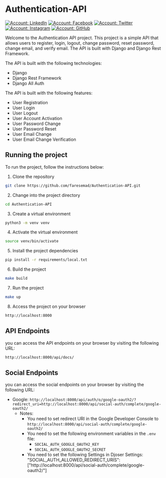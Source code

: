 # Authentication-API

[![Account: LinkedIn](https://img.shields.io/badge/Fares%20Emad-LinkedIn-0077b5)](https://www.linkedin.com/in/faresemad/)
[![Account: Facebook](https://img.shields.io/badge/Fares%20Emad-Facebook-3B5998)](https://www.facebook.com/faresemadx)
[![Account: Twitter](https://img.shields.io/badge/Fares%20Emad-Twitter-0084b4)](https://twitter.com/faresemadx)
[![Account: Instagram](https://img.shields.io/badge/Fares%20Emad-Instagram-966842)](https://www.instagram.com/faresemadx/)
[![Account: GitHub](https://img.shields.io/badge/Fares%20Emad-GitHub-2b3137)](https://www.github.com/faresemad/)

Welcome to the Authentication API project. This project is a simple API that allows users to register, login, logout, change password, reset password, change email, and verify email. The API is built with Django and Django Rest Framework.

The API is built with the following technologies:

- Django
- Django Rest Framework
- Django All Auth

The API is built with the following features:

- User Registration
- User Login
- User Logout
- User Account Activation
- User Password Change
- User Password Reset
- User Email Change
- User Email Change Verification

## Running the project

To run the project, follow the instructions below:

1. Clone the repository

```bash
git clone https://github.com/faresemad/Authentication-API.git
```

2. Change into the project directory

```bash
cd Authentication-API
```

3. Create a virtual environment

```bash
python3 -m venv venv
```

4. Activate the virtual environment

```bash
source venv/bin/activate
```

5. Install the project dependencies

```bash
pip install -r requirements/local.txt
```

6. Build the project

```bash
make build
```

7. Run the project

```bash
make up
```

8. Access the project on your browser

```bash
http://localhost:8000
```

## API Endpoints

you can access the API endpoints on your browser by visiting the following URL:

```bash
http://localhost:8000/api/docs/
```

## Social Endpoints

you can access the social endpoints on your browser by visiting the following URL:

- Google: `http://localhost:8000/api/auth/o/google-oauth2/?redirect_uri=http://localhost:8000/api/social-auth/complete/google-oauth2/`
   - Notes:
        - You need to set redirect URI in the Google Developer Console to `http://localhost:8000/api/social-auth/complete/google-oauth2/`
        - You need to set the following environment variables in the `.env` file:
            - `SOCIAL_AUTH_GOOGLE_OAUTH2_KEY`
            - `SOCIAL_AUTH_GOOGLE_OAUTH2_SECRET`
        - You need to set the following Settings in Djoser Settings:
            "SOCIAL_AUTH_ALLOWED_REDIRECT_URIS": ["http://localhost:8000/api/social-auth/complete/google-oauth2/"]
